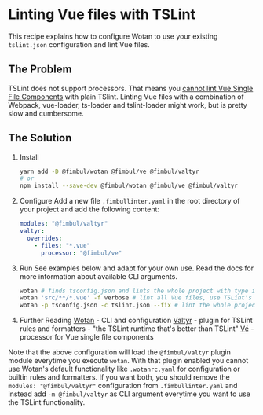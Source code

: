 # Linting Vue files with TSLint

This recipe explains how to configure Wotan to use your existing `tslint.json` configuration and lint Vue files.

## The Problem

TSLint does not support processors. That means you [cannot lint Vue Single File Components](https://github.com/palantir/tslint/issues/2099) with plain TSlint.
Linting Vue files with a combination of Webpack, vue-loader, ts-loader and tslint-loader might work, but is pretty slow and cumbersome.

## The Solution

1. Install
    ```sh
    yarn add -D @fimbul/wotan @fimbul/ve @fimbul/valtyr
    # or
    npm install --save-dev @fimbul/wotan @fimbul/ve @fimbul/valtyr
    ```
2. Configure
    Add a new file `.fimbullinter.yaml` in the root directory of your project and add the following content:
    ```yaml
    modules: "@fimbul/valtyr"
    valtyr:
      overrides:
        - files: "*.vue"
          processor: "@fimbul/ve"
    ```
3. Run
    See examples below and adapt for your own use. Read the docs for more information about available CLI arguments.
    ```sh
    wotan # finds tsconfig.json and lints the whole project with type information according to your tslint.json
    wotan 'src/**/*.vue' -f verbose # lint all Vue files, use TSLint's verbose formatter
    wotan -p tsconfig.json -c tslint.json --fix # lint the whole project with tslint.json and fix failures
    ```
4. Further Reading
    [Wotan](../../packages/wotan#readme) - CLI and configuration
    [Valtýr](../../packages/valtyr#readme) - plugin for TSLint rules and formatters - "the TSLint runtime that's better than TSLint"
    [Vé](../../packages/ve#readme) - processor for Vue single file components

Note that the above configuration will load the `@fimbul/valtyr` plugin module everytime you execute `wotan`.
With that plugin enabled you cannot use Wotan's default functionality like `.wotanrc.yaml` for configuration or builtin rules and formatters.
If you want both, you should remove the `modules: "@fimbul/valtyr"` configuration from `.fimbullinter.yaml` and instead add `-m @fimbul/valtyr` as CLI argument everytime you want to use the TSLint functionality.
